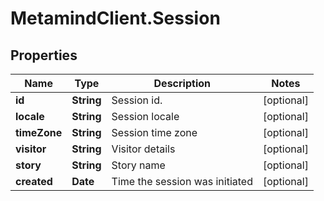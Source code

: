 # MetamindClient.Session

## Properties
Name | Type | Description | Notes
------------ | ------------- | ------------- | -------------
**id** | **String** | Session id. | [optional] 
**locale** | **String** | Session locale | [optional] 
**timeZone** | **String** | Session time zone | [optional] 
**visitor** | **String** | Visitor details | [optional] 
**story** | **String** | Story name | [optional] 
**created** | **Date** | Time the session was initiated | [optional] 



